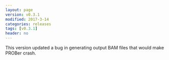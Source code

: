 ```yaml
---
layout: page
version: v0.3.1
modified: 2017-3-14
categories: releases
tags: [v0.3.1]
header: no
---
```


This version updated a bug in generating output BAM files that would make PROBer crash.
